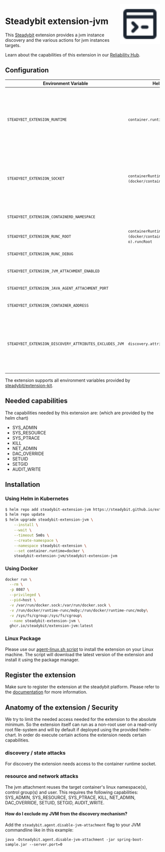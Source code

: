 <img src="./logo.svg" height="130" align="right" alt="JVM logo">

# Steadybit extension-jvm

This [Steadybit](https://www.steadybit.com/) extension provides a jvm instance discovery and the various actions for jvm instances targets.

Learn about the capabilities of this extension in our [Reliability Hub](https://hub.steadybit.com/extension/com.steadybit.extension_jvm).

## Configuration

| Environment Variable                                    | Helm value                                             | Meaning                                                                                                                                                            | Required | Default |
|---------------------------------------------------------|--------------------------------------------------------|--------------------------------------------------------------------------------------------------------------------------------------------------------------------|----------|---------|
| `STEADYBIT_EXTENSION_RUNTIME`                           | `container.runtime`                                    | The container runtime to user either `docker`, `containerd` or `cri-o`. Will be automatically configured if not specified.                                         | yes      | (auto)  |
| `STEADYBIT_EXTENSION_SOCKET`                            | `containerRuntimes.(docker/containerd/cri-o).socket`   | The socket used to connect to the container runtime. Will be automatically configured if not specified.                                                            | yes      | (auto)  |
| `STEADYBIT_EXTENSION_CONTAINERD_NAMESPACE`              |                                                        | The containerd namespace to use.                                                                                                                                   | yes      | k8s.io  |
| `STEADYBIT_EXTENSION_RUNC_ROOT`                         | `containerRuntimes.(docker/containerd/cri-o).runcRoot` | The runc root to use.                                                                                                                                              | yes      | (auto)  |
| `STEADYBIT_EXTENSION_RUNC_DEBUG`                        |                                                        | Activate debug mode for run.                                                                                                                                       |          |         |
| `STEADYBIT_EXTENSION_JVM_ATTACHMENT_ENABLED`            |                                                        | is jvm attachment enabled                                                                                                                                          | no       | true    |
| `STEADYBIT_EXTENSION_JAVA_AGENT_ATTACHMENT_PORT`        |                                                        | java agent attachment port                                                                                                                                         | no       | 8095    |
| `STEADYBIT_EXTENSION_CONTAINER_ADDRESS`                 |                                                        | public ip of the extension                                                                                                                                         | no       |         |
| `STEADYBIT_EXTENSION_DISCOVERY_ATTRIBUTES_EXCLUDES_JVM` | `discovery.attributes.excludes.jvm`                    | List of Target Attributes which will be excluded during discovery. Checked by key equality and supporting trailing "*"                                             | false    |         |

The extension supports all environment variables provided by [steadybit/extension-kit](https://github.com/steadybit/extension-kit#environment-variables).

## Needed capabilities

The capabilities needed by this extension are: (which are provided by the helm chart)

- SYS_ADMIN
- SYS_RESOURCE
- SYS_PTRACE
- KILL
- NET_ADMIN
- DAC_OVERRIDE
- SETUID
- SETGID
- AUDIT_WRITE

## Installation

### Using Helm in Kubernetes

```sh
$ helm repo add steadybit-extension-jvm https://steadybit.github.io/extension-jvm
$ helm repo update
$ helm upgrade steadybit-extension-jvm \
    --install \
    --wait \
    --timeout 5m0s \
    --create-namespace \
    --namespace steadybit-extension \
    --set container.runtime=docker \
    steadybit-extension-jvm/steadybit-extension-jvm
```

### Using Docker

```sh
docker run \
  --rm \
  -p 8087 \
  --privileged \
  --pid=host \
  -v /var/run/docker.sock:/var/run/docker.sock \
  -v /run/docker/runtime-runc/moby:/run/docker/runtime-runc/moby\
  -v /sys/fs/cgroup:/sys/fs/cgroup\
  --name steadybit-extension-jvm \
  ghcr.io/steadybit/extension-jvm:latest
```

### Linux Package

Please use our [agent-linux.sh script](https://docs.steadybit.com/install-and-configure/install-agent/install-on-linux-hosts) to install the extension on your Linux machine.
The script will download the latest version of the extension and install it using the package manager.

## Register the extension

Make sure to register the extension at the steadybit platform. Please refer to
the [documentation](https://docs.steadybit.com/integrate-with-steadybit/extensions/extension-installation) for more information.

## Anatomy of the extension / Security

We try to limit the needed access needed for the extension to the absolute minimum. So the extension itself can run as a non-root user on a read-only root file-system and will by default if deployed using the provided helm-chart.
In order do execute certain actions the extension needs certain capabilities.

### discovery / state attacks

For discovery the extension needs access to the container runtime socket.

### resource and network attacks

The jvm attachment reuses the target container's linux namespace(s), control group(s) and user.
This requires the following capabilities: SYS_ADMIN, SYS_RESOURCE, SYS_PTRACE, KILL, NET_ADMIN, DAC_OVERRIDE, SETUID, SETGID, AUDIT_WRITE.

#### How do I exclude my JVM from the discovery mechanism?

Add the `steadybit.agent.disable-jvm-attachment` flag to your JVM commandline like in this example:

```
java -Dsteadybit.agent.disable-jvm-attachment -jar spring-boot-sample.jar --server.port=0
```
